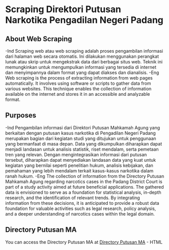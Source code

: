 # Scraping Direktori Putusan Narkotika Pengadilan Negeri Padang

## About Web Scraping
-Ind
Scraping web atau web scraping adalah proses pengambilan informasi dari halaman web secara otomatis. Ini dilakukan menggunakan perangkat lunak atau skrip untuk mengekstrak data dari berbagai situs web. Teknik ini memungkinkan untuk mengumpulkan informasi yang tersedia di internet dan menyimpannya dalam format yang dapat diakses dan dianalisis.
-Eng
Web scraping is the process of extracting information from web pages automatically. It involves using software or scripts to gather data from various websites. This technique enables the collection of information available on the internet and stores it in an accessible and analyzable format.

## Purposes
-Ind
Pengambilan informasi dari Direktori Putusan Mahkamah Agung yang berkaitan dengan putusan kasus narkotika di Pengadilan Negeri Padang merupakan bagian dari kegiatan studi yang ditujukan untuk penggunaan yang bermanfaat di masa depan. Data yang dikumpulkan diharapkan dapat menjadi landasan untuk analisis statistik, riset mendalam, serta pemetaan tren yang relevan. Dengan mengintegrasikan informasi dari putusan tersebut, diharapkan dapat menyediakan landasan data yang kuat untuk kegiatan yang bernilai seperti penelitian hukum, analisis kebijakan, dan pemahaman yang lebih mendalam terkait kasus-kasus narkotika dalam ranah hukum.
-Eng
The collection of information from the Directory Putusan Mahkamah Agung regarding narcotics cases in the Padang District Court is part of a study activity aimed at future beneficial applications. The gathered data is envisioned to serve as a foundation for statistical analysis, in-depth research, and the identification of relevant trends. By integrating information from these decisions, it is anticipated to provide a robust data foundation for valuable activities such as legal research, policy analysis, and a deeper understanding of narcotics cases within the legal domain.

## Directory Putusan MA
You can access the Directory Putusan MA at [Directory Putusan MA](https://putusan3.mahkamahagung.go.id/search.html) - HTML
